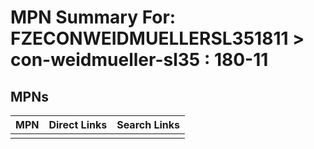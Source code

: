 



# MPN Summary For: FZECONWEIDMUELLERSL351811 > con-weidmueller-sl35 : 180-11

## MPNs
  

|MPN|Direct Links|Search Links|
| :--- | :--- | :--- |
||||

